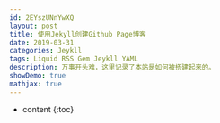 ```yaml
---
id: 2EYszUNnYwXQ
layout: post
title: 使用Jekyll创建Github Page博客
date: 2019-03-31
categories: Jeykll
tags: Liquid RSS Gem Jeykll YAML
description: 万事开头难，这里记录了本站是如何被搭建起来的。
showDemo: true
mathjax: true
---
```



* content
{:toc}
